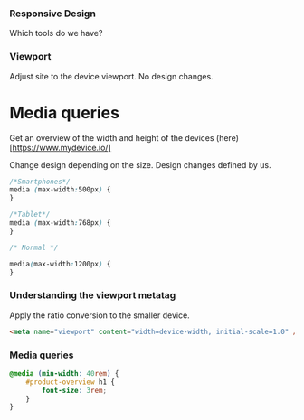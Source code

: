 ### Responsive Design

Which tools do we have?

### Viewport

Adjust site to the device viewport. No design changes.

# Media queries

Get an overview of the width and height of the devices
(here)[https://www.mydevice.io/]

Change design depending on the size.
Design changes defined by us.

```css
/*Smartphones*/
media (max-width:500px) {
}

/*Tablet*/
media (max-width:768px) {
}

/* Normal */

media(max-width:1200px) {
}
```

### Understanding the viewport metatag

Apply the ratio conversion to the smaller device.

```html
<meta name="viewport" content="width=device-width, initial-scale=1.0" />
```

### Media queries

```css
@media (min-width: 40rem) {
	#product-overview h1 {
		font-size: 3rem;
	}
}
```

##
